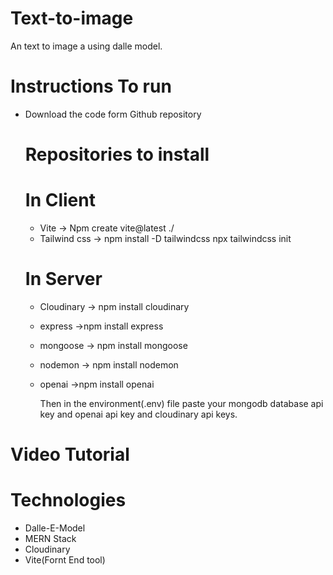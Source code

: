 # Text-to-image
An text to image a using dalle model.
# Instructions To run 
  - Download the code form Github repository
     # Repositories to install
     #  In Client 
      - Vite -> Npm create vite@latest ./ 
      - Tailwind css -> npm install -D tailwindcss
                        npx tailwindcss init
      # In Server 
      - Cloudinary -> npm install cloudinary
      - express   ->npm install express
      - mongoose -> npm install mongoose
      - nodemon  -> npm install nodemon
      - openai ->npm install openai


        Then in the environment(.env) file paste your mongodb database api key and openai api key and cloudinary api keys.
        
     
# Video Tutorial


# Technologies
 - Dalle-E-Model
 - MERN Stack
 - Cloudinary
 - Vite(Fornt End tool)
